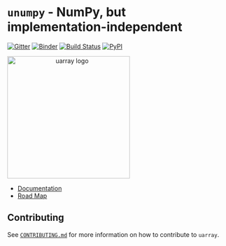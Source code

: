 # `unumpy` - NumPy, but implementation-independent

[![Gitter](https://badges.gitter.im/Plures/uarray.svg)](https://gitter.im/Plures/uarray?utm_source=badge&utm_medium=badge&utm_campaign=pr-badge) [![Binder](https://mybinder.org/badge_logo.svg)](https://mybinder.org/v2/gh/Quansight-Labs/unumpy/master) [![Build Status](https://dev.azure.com/Quansight-Labs/uarray/_apis/build/status/Quansight-Labs.unumpy?branchName=master)](https://dev.azure.com/Quansight-Labs/uarray/_build/latest?definitionId=2&branchName=master) [![PyPI](https://img.shields.io/pypi/v/unumpy.svg?style=flat-square)](https://pypi.org/project/unumpy/)

<img src="docs/logo.png" style="width: 20em; text-align: center;" alt="uarray logo">

- [Documentation](https://unumpy.uarray.org/en/latest/)
- [Road Map](https://github.com/orgs/Quansight-Labs/projects/1)

## Contributing

See [`CONTRIBUTING.md`](CONTRIBUTING.md) for more information on how to contribute to `uarray`.
